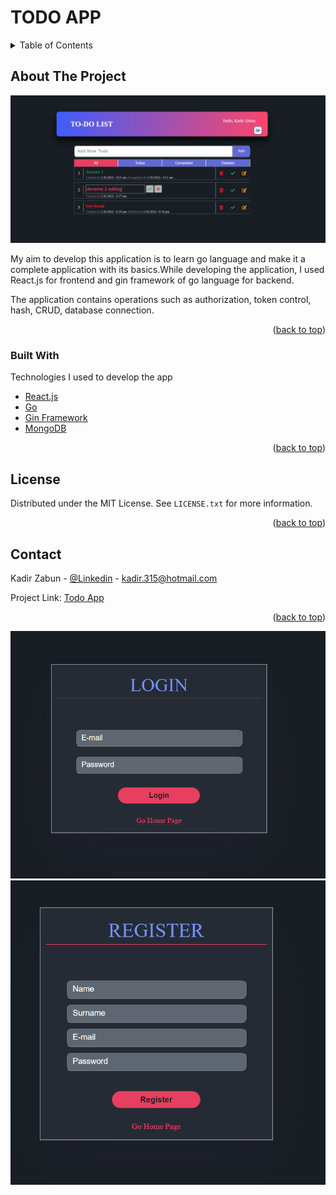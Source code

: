 # TODO APP

<!-- TABLE OF CONTENTS -->
<details>
  <summary>Table of Contents</summary>
  <ol>
    <li>
      <a href="#about-the-project">About The Project</a>
      <ul>
        <li><a href="#built-with">Built With</a></li>
      </ul>
    </li>
    <li><a href="#license">License</a></li>
    <li><a href="#contact">Contact</a></li>
  </ol>
</details>

<!-- ABOUT THE PROJECT -->

## About The Project

![Home Page](https://github.com/ZabunKadir/todo-app/blob/main/screenShot/homePage.PNG)

My aim to develop this application is to learn go language and make it a complete application with its basics.While developing the application, I used React.js for frontend and gin framework of go language for backend.

The application contains operations such as authorization, token control, hash, CRUD, database connection.

<p align="right">(<a href="#top">back to top</a>)</p>

### Built With

Technologies I used to develop the app

- [React.js](https://reactjs.org/)
- [Go](https://go.dev/)
- [Gin Framework](https://github.com/gin-gonic/gin)
- [MongoDB](https://www.mongodb.com/)

<p align="right">(<a href="#top">back to top</a>)</p>

<!-- LICENSE -->

## License

Distributed under the MIT License. See `LICENSE.txt` for more information.

<p align="right">(<a href="#top">back to top</a>)</p>

<!-- CONTACT -->

## Contact

Kadir Zabun - [@Linkedin](https://www.linkedin.com/in/kadirzabun/) - kadir.315@hotmail.com

Project Link: [Todo App](https://github.com/ZabunKadir/todo-app)

<p align="right">(<a href="#top">back to top</a>)</p>

![Login](https://github.com/ZabunKadir/todo-app/blob/main/screenShot/login.PNG)
![Register](https://github.com/ZabunKadir/todo-app/blob/main/screenShot/register.PNG)

